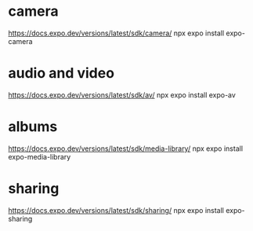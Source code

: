 # camera

https://docs.expo.dev/versions/latest/sdk/camera/
npx expo install expo-camera

# audio and video

https://docs.expo.dev/versions/latest/sdk/av/
npx expo install expo-av

# albums

https://docs.expo.dev/versions/latest/sdk/media-library/
npx expo install expo-media-library

# sharing

https://docs.expo.dev/versions/latest/sdk/sharing/
npx expo install expo-sharing
